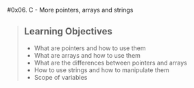 #0x06. C - More pointers, arrays and strings
> ## Learning Objectives
> - What are pointers and how to use them
> - What are arrays and how to use them
> - What are the differences between pointers and arrays
> - How to use strings and how to manipulate them
> - Scope of variables
